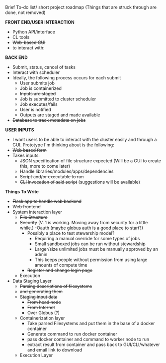 Brief To-do list/ short project roadmap
(Things that are struck through are done, not removed)

**FRONT END/USER INTERACTION**
- Python API/interface
- CL tools
- ~~Web-based GUI~~
- to interact with:

**BACK END**
- Submit, status, cancel of tasks
- Interact with scheduler
- Ideally, the following process occurs for each submit
  - User submits job
  - Job is containerized
  - ~~Inputs are staged~~
  - Job is submitted to cluster scheduler
  - Job executes/fails
  - User is notified
  - Outputs are staged and made available
- ~~Database to track metadata on jobs~~
 
**USER INPUTS**
- I want users to be able to interact with the cluster easily and through a GUI. Prototype I'm thinking about is the following:
- ~~Web based form~~
- Takes inputs:
  - ~~JSON specification of file structure expected~~ (Will be a GUI to create this, more to come later)
  - Handle libraries/modules/apps/dependencies
  - ~~Script and/or executable to run~~
  - ~~CLI invocation of said script~~ (suggestions will be available)
  
**Things To Write**
- ~~Flask app to handle web backend~~
- ~~Web frontend~~
- System interaction layer
  - ~~File Structure~~
  - ~~Security~~ (V. 1 is working. Moving away from security for a little while.)
    -Oauth (maybe globus auth is a good place to start?)
    - Possibly a place to test stewarship model?
      - Requiring a manual override for some types of jobs
      - Small sandboxed jobs can be run without stewardship
      - Larger/size unlimited jobs must be manually approved by an admin
      - This keeps people without permission from using large amounts of compute time 
     - ~~Register and change login page~~
  - Execution
- Data Staging Layer
  - ~~Parsing descriptions of filesystems~~
  - ~~and generating them~~
  - ~~Staging input data~~
    - ~~From head node~~
    - ~~From Internet~~
    - Over Globus (?)
  - Containerization layer
    - Take parsed Filesystems and put them in the base of a docker container
    - Generate command to run docker container
    - pass docker container and command to worker node to run
    - extract result from container and pass back to GUI/CLI/whatever and email link to download
  - Execution Layer
  
 
